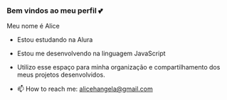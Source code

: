 ### Bem vindos ao meu perfil 💕

Meu nome é Alice 
- Estou estudando na Alura
- Estou me desenvolvendo na linguagem JavaScript
- Utilizo esse espaço para minha organização e compartilhamento dos meus projetos desenvolvidos.
  
- 📫 How to reach me: alicehangela@gmail.com
  
